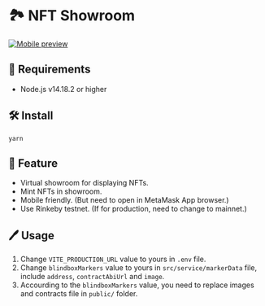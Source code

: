 # 🏞 NFT Showroom

[![Mobile preview](https://img.youtube.com/vi/mhgSpXLV-_E/hqdefault.jpg)](https://youtu.be/mhgSpXLV-_E)

## 📖 Requirements

- Node.js v14.18.2 or higher

## 🛠 Install
```
yarn
```

## 🌟 Feature

- Virtual showroom for displaying NFTs.
- Mint NFTs in showroom.
- Mobile friendly. (But need to open in MetaMask App browser.)
- Use Rinkeby testnet. (If for production, need to change to mainnet.)

## 🖊 Usage

1. Change `VITE_PRODUCTION_URL` value to yours in `.env` file.
2. Change `blindboxMarkers` value to yours in `src/service/markerData` file, include `address`, `contractAbiUrl` and `image`.
3. Accourding to the `blindboxMarkers` value, you need to replace images and contracts file in `public/` folder.

